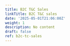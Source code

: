 ```yaml
---
title: B2C T&C Sales
linkTitle: B2C T&C sales
date: '2025-05-01T21:06:00Z'
weight: 1
description: No content
draft: false
ref: b2c-tc-sales
---
```



